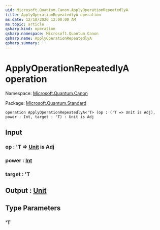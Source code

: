```yaml
---
uid: Microsoft.Quantum.Canon.ApplyOperationRepeatedlyA
title: ApplyOperationRepeatedlyA operation
ms.date: 12/10/2020 12:00:00 AM
ms.topic: article
qsharp.kind: operation
qsharp.namespace: Microsoft.Quantum.Canon
qsharp.name: ApplyOperationRepeatedlyA
qsharp.summary: ''
---
```


# ApplyOperationRepeatedlyA operation

Namespace: [Microsoft.Quantum.Canon](xref:Microsoft.Quantum.Canon)

Package: [Microsoft.Quantum.Standard](https://nuget.org/packages/Microsoft.Quantum.Standard)




```qsharp
operation ApplyOperationRepeatedlyA<'T> (op : ('T => Unit is Adj), power : Int, target : 'T) : Unit is Adj
```


## Input

### op : 'T => [Unit](xref:microsoft.quantum.lang-ref.unit)  is Adj




### power : [Int](xref:microsoft.quantum.lang-ref.int)




### target : 'T





## Output : [Unit](xref:microsoft.quantum.lang-ref.unit)



## Type Parameters

### 'T

